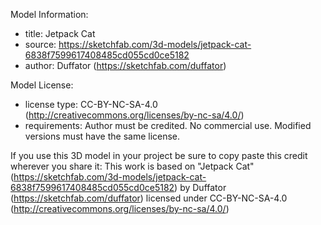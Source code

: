 Model Information:
* title:	Jetpack Cat
* source:	https://sketchfab.com/3d-models/jetpack-cat-6838f7599617408485cd055cd0ce5182
* author:	Duffator (https://sketchfab.com/duffator)

Model License:
* license type:	CC-BY-NC-SA-4.0 (http://creativecommons.org/licenses/by-nc-sa/4.0/)
* requirements:	Author must be credited. No commercial use. Modified versions must have the same license.

If you use this 3D model in your project be sure to copy paste this credit wherever you share it:
This work is based on "Jetpack Cat" (https://sketchfab.com/3d-models/jetpack-cat-6838f7599617408485cd055cd0ce5182) by Duffator (https://sketchfab.com/duffator) licensed under CC-BY-NC-SA-4.0 (http://creativecommons.org/licenses/by-nc-sa/4.0/)